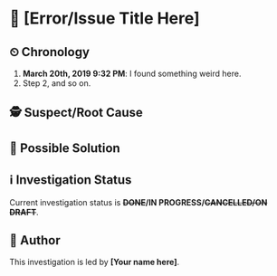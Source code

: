 # 👮 [Error/Issue Title Here]

<!-- Describe your error/issue here -->

## ⏲ Chronology

1. **March 20th, 2019 9:32 PM**: I found something weird here.
2. Step 2, and so on.

## 🕵 Suspect/Root Cause

<!-- Describe the suspect/root cause -->

## 🏁 Possible Solution

<!-- Describe possible solution for this issue -->

## ℹ️ Investigation Status

Current investigation status is **~~DONE~~/IN PROGRESS/~~CANCELLED/ON DRAFT~~**.

## 👩 Author

This investigation is led by **[Your name here]**.
